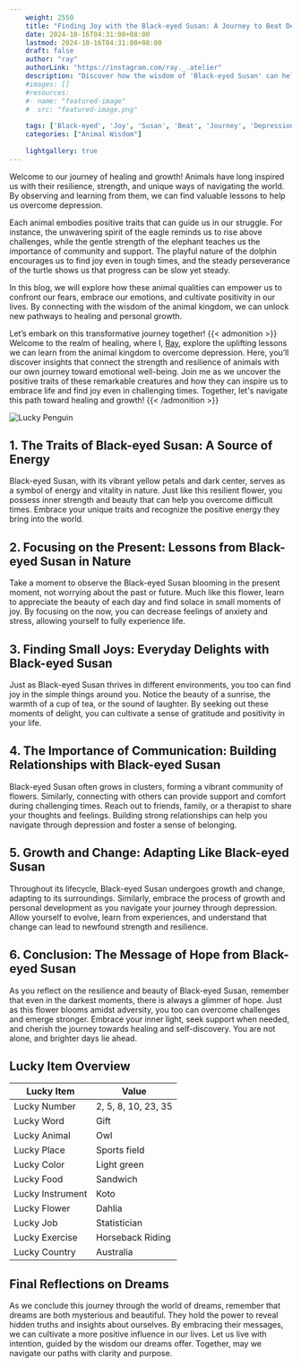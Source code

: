```yaml
---
    weight: 2550
    title: "Finding Joy with the Black-eyed Susan: A Journey to Beat Depression"  # Assuming 'title' column exists
    date: 2024-10-16T04:31:00+08:00
    lastmod: 2024-10-16T04:31:00+08:00
    draft: false
    author: "ray"
    authorLink: "https://instagram.com/ray._.atelier"
    description: "Discover how the wisdom of 'Black-eyed Susan' can help you overcome depression and find joy in your life journey."
    #images: []
    #resources:
    #- name: "featured-image"
    #  src: "featured-image.png"
    
    tags: ['Black-eyed', 'Joy', 'Susan', 'Beat', 'Journey', 'Depression', 'Finding']
    categories: ["Animal Wisdom"]
    
    lightgallery: true
---
```

    
Welcome to our journey of healing and growth! Animals have long inspired us with their resilience, strength, and unique ways of navigating the world. By observing and learning from them, we can find valuable lessons to help us overcome depression.

Each animal embodies positive traits that can guide us in our struggle. For instance, the unwavering spirit of the eagle reminds us to rise above challenges, while the gentle strength of the elephant teaches us the importance of community and support. The playful nature of the dolphin encourages us to find joy even in tough times, and the steady perseverance of the turtle shows us that progress can be slow yet steady.

In this blog, we will explore how these animal qualities can empower us to confront our fears, embrace our emotions, and cultivate positivity in our lives. By connecting with the wisdom of the animal kingdom, we can unlock new pathways to healing and personal growth.

Let’s embark on this transformative journey together!
{{< admonition >}}
Welcome to the realm of healing, where I, [Ray](https://instagram.com/ray._.atelier), explore the uplifting lessons we can learn from the animal kingdom to overcome depression. Here, you’ll discover insights that connect the strength and resilience of animals with our own journey toward emotional well-being. Join me as we uncover the positive traits of these remarkable creatures and how they can inspire us to embrace life and find joy even in challenging times. Together, let's navigate this path toward healing and growth!
{{< /admonition >}}

![Lucky Penguin](https://cdn.pixabay.com/photo/2024/09/07/02/34/penguins-9028827_1280.jpg "Lucky Penguin")

## 1. The Traits of Black-eyed Susan: A Source of Energy
Black-eyed Susan, with its vibrant yellow petals and dark center, serves as a symbol of energy and vitality in nature. Just like this resilient flower, you possess inner strength and beauty that can help you overcome difficult times. Embrace your unique traits and recognize the positive energy they bring into the world.

## 2. Focusing on the Present: Lessons from Black-eyed Susan in Nature
Take a moment to observe the Black-eyed Susan blooming in the present moment, not worrying about the past or future. Much like this flower, learn to appreciate the beauty of each day and find solace in small moments of joy. By focusing on the now, you can decrease feelings of anxiety and stress, allowing yourself to fully experience life.

## 3. Finding Small Joys: Everyday Delights with Black-eyed Susan
Just as Black-eyed Susan thrives in different environments, you too can find joy in the simple things around you. Notice the beauty of a sunrise, the warmth of a cup of tea, or the sound of laughter. By seeking out these moments of delight, you can cultivate a sense of gratitude and positivity in your life.

## 4. The Importance of Communication: Building Relationships with Black-eyed Susan
Black-eyed Susan often grows in clusters, forming a vibrant community of flowers. Similarly, connecting with others can provide support and comfort during challenging times. Reach out to friends, family, or a therapist to share your thoughts and feelings. Building strong relationships can help you navigate through depression and foster a sense of belonging.

## 5. Growth and Change: Adapting Like Black-eyed Susan
Throughout its lifecycle, Black-eyed Susan undergoes growth and change, adapting to its surroundings. Similarly, embrace the process of growth and personal development as you navigate your journey through depression. Allow yourself to evolve, learn from experiences, and understand that change can lead to newfound strength and resilience.

## 6. Conclusion: The Message of Hope from Black-eyed Susan
As you reflect on the resilience and beauty of Black-eyed Susan, remember that even in the darkest moments, there is always a glimmer of hope. Just as this flower blooms amidst adversity, you too can overcome challenges and emerge stronger. Embrace your inner light, seek support when needed, and cherish the journey towards healing and self-discovery. You are not alone, and brighter days lie ahead.


## Lucky Item Overview
| Lucky Item          | Value              |
|---------------|--------------------|
| Lucky Number        | 2, 5, 8, 10, 23, 35  |
| Lucky Word          | Gift |
| Lucky Animal        | Owl |
| Lucky Place         | Sports field     |
| Lucky Color         | Light green     |
| Lucky Food          | Sandwich      |
| Lucky Instrument    | Koto |
| Lucky Flower        | Dahlia    |
| Lucky Job           | Statistician       |
| Lucky Exercise      | Horseback Riding  |
| Lucky Country       | Australia    |


##  Final Reflections on Dreams

As we conclude this journey through the world of dreams, remember that dreams are both mysterious and beautiful. They hold the power to reveal hidden truths and insights about ourselves. By embracing their messages, we can cultivate a more positive influence in our lives. Let us live with intention, guided by the wisdom our dreams offer. Together, may we navigate our paths with clarity and purpose.
